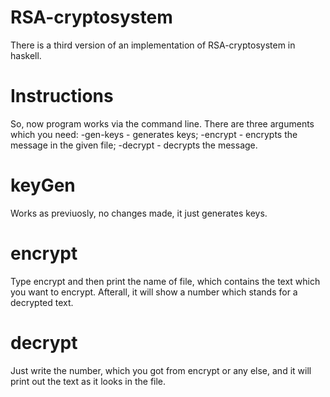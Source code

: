 # RSA-cryptosystem

There is a third version of an implementation of RSA-cryptosystem in haskell. 

# Instructions
So, now program works via the command line. There are three arguments which you need: -gen-keys - generates keys; -encrypt - encrypts the message in the given file; -decrypt - decrypts the message.

# keyGen
Works as previuosly, no changes made, it just generates keys.

# encrypt 
Type encrypt and then print the name of file, which contains the text which you want to encrypt. Afterall, it will show a number which stands for a decrypted text.

# decrypt
Just write the number, which you got from encrypt or any else, and it will print out the text as it looks in the file.
